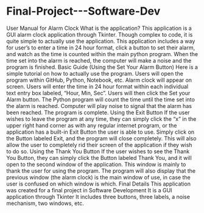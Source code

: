 # Final-Project---Software-Dev

User Manual for Alarm Clock
What is the application?
  This application is a GUI alarm clock application through Tkinter. Though complex to code, it is quite simple to actually use the application. This application includes a way for user’s to enter a time in 24 hour format, click a button to set their alarm, and watch as the time is counted within the main python program. When the time set into the alarm is reached, the computer will make a noise and the program is finished.
Basic Guide (Using the Set Your Alarm Button)
  Here is a simple tutorial on how to actually use the program.
  Users will open the program within GitHub, Python, Notebook, etc.
  Alarm clock will appear on screen.
  Users will enter the time in 24 hour format within each individual text entry box labeled, “Hour, Min, Sec”.
  Users will then click the Set your Alarm button.
  The Python program will count the time until the time set into the alarm is reached.
  Computer will play noise to signal that the alarm has been reached. 
  The program is complete.
Using the Exit Button
  If the user wishes to leave the program at any time, they can simply click the “x” in the upper right hand corner as with any regular internet program, or the application has a built-in Exit Button the user is able to use. Simply click on the Button labeled Exit, and the program will close completely. This will also allow the user to completely rid their screen of the application if they wish to do so. 
Using the Thank You Button
  If the user wishes to see the Thank You Button, they can simply click the Button labeled Thank You, and it will open to the second window of the application. This window is mainly to thank the user for using the program. The program will also display that the previous window (the alarm clock) is the main window of use, in case the user is confused on which window is which. 
Final Details
  This application was created for a final project in Software Development
  It is a GUI application through Tkinter
  It includes three buttons, three labels, a noise mechanism, two windows, etc. 
